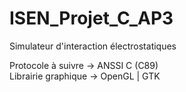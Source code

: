 # ISEN_Projet_C_AP3
Simulateur d'interaction électrostatiques

Protocole à suivre -> ANSSI C (C89)  
Librairie graphique -> OpenGL | GTK
